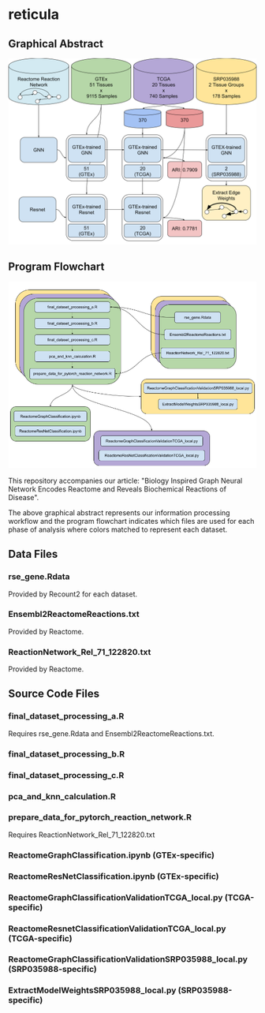 # reticula
## Graphical Abstract
![Graphical Abstract Image](Graphical%20Abstract.png)
## Program Flowchart
![Program Flowchart Image](Program%20Flowchart.png)

This repository accompanies our article: "Biology Inspired Graph Neural Network Encodes Reactome and Reveals Biochemical Reactions of Disease".

The above graphical abstract represents our information processing workflow and the program flowchart indicates which files are used for each phase of analysis where colors matched to represent each dataset.

## Data Files

### rse_gene.Rdata
Provided by Recount2 for each dataset.

### Ensembl2ReactomeReactions.txt
Provided by Reactome.

### ReactionNetwork_Rel_71_122820.txt
Provided by Reactome.

## Source Code Files

### final_dataset_processing_a.R
Requires rse_gene.Rdata and Ensembl2ReactomeReactions.txt.

### final_dataset_processing_b.R

### final_dataset_processing_c.R

### pca_and_knn_calculation.R

### prepare_data_for_pytorch_reaction_network.R
Requires ReactionNetwork_Rel_71_122820.txt

### ReactomeGraphClassification.ipynb (GTEx-specific)

### ReactomeResNetClassification.ipynb (GTEx-specific)

### ReactomeGraphClassificationValidationTCGA_local.py (TCGA-specific)

### ReactomeResnetClassificationValidationTCGA_local.py (TCGA-specific)

### ReactomeGraphClassificationValidationSRP035988_local.py (SRP035988-specific)

### ExtractModelWeightsSRP035988_local.py (SRP035988-specific)

